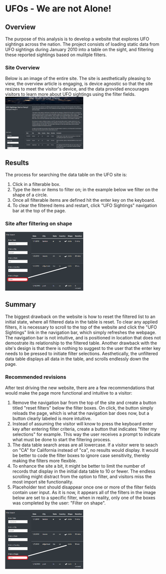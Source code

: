 # UFOs - We are not Alone!

## Overview
The purpose of this analysis is to develop a website that explores UFO sightings across the nation. The project consists of loading static data from UFO sightings during January 2010 into a table on the sight, and filtering these reported sightings based on mulitple filters.

### Site Overview
Below is an image of the entire site. The site is aesthetically pleasing to view, the overview article is engaging, is device agnostic so that the site resizes to meet the visitor's device, and the data provided encourages visitors to learn more about UFO sightings using the filter fields.
<img src="images/site_overview.png" width="50%" height="20%">

## Results
The process for searching the data table on the UFO site is:
1. Click in a filterable box.
2. Type the item or items to filter on; in the example below we filter on the shape of a circle.
3. Once all filterable items are defined hit the enter key on the keyboard.
4. To clear the filtered items and restart, click "UFO Sightings" navigation bar at the top of the page.

### Site after filtering on shape
<img src="images/filtered_circl.png" width="50%" height="20%">

## Summary
The biggest drawback on the website is how to reset the filtered list to an initial state, where all filtered data in the table is reset. To clear any applied filters, it is necessary to scroll to the top of the website and click the "UFO Sightings" link in the navigation bar, which simply refreshes the webpage. The navigation bar is not intuitive, and is positioned in location that does not demostrate its relationship to the filtered table. Another drawback with the site's design is that there is nothing to suggest to the user that the enter key needs to be pressed to initiate filter selections. Aesthetically, the unfiltered data table displays all data in the table, and scrolls endlessly down the page.

### Recommended revisions
After test driving the new website, there are a few recommendations that would make the page more functional and intuitive to a visitor:
1. Remove the navigation bar from the top of the site and create a button titled "reset filters" below the filter boxes. On click, the button simply reloads the page, which is what the navigation bar does now, but a button clearly labeled is more intuitive.
2. Instead of assuming the visitor will know to press the keyboard enter key after entering filter criteria, create a button that indicates "filter my selections" for example. This way the user receives a prompt to indicate what must be done to start the filtering process.
3. The data table search areas are all lowercase. If a visitor were to seach on "CA" for California instead of "ca", no results would display. It would be better to code the filter boxes to ignore case sensitivity, thereby making the filters more flexible.
4. To enhance the site a bit, it might be better to limit the number of records that display in the initial data table to 10 or fewer. The endless scrolling might distract from the option to filter, and visitors miss the most import site functionality.
5. Placeholder text should disappear once one or more of the filter fields contain user input. As it is now, it appears all of the filters in the image below are set to a specific filter, when in reality, only one of the boxes was completed by the user: "Filter on shape". 

<img src="images/filtered_circl.png" width="50%" height="20%">





